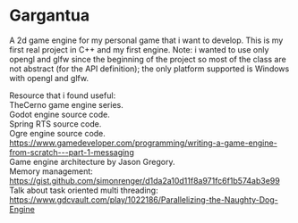 # Gargantua
A 2d game engine for my personal game that i want to develop.
This is my first real project in C++ and my first engine.
Note: i wanted to use only opengl and glfw since the beginning of the project so most of the class are not abstract (for the API definition); the only platform supported is 
Windows with opengl and glfw. 

Resource that i found useful:  
TheCerno game engine series.  
Godot engine source code.  
Spring RTS source code.  
Ogre engine source code.  
https://www.gamedeveloper.com/programming/writing-a-game-engine-from-scratch---part-1-messaging  
Game engine architecture by Jason Gregory.  
Memory management: https://gist.github.com/simonrenger/d1da2a10d11f8a971fc6f1b574ab3e99  
Talk about task oriented multi threading: https://www.gdcvault.com/play/1022186/Parallelizing-the-Naughty-Dog-Engine  

